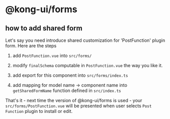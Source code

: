 # @kong-ui/forms


## how to add shared form

Let's say you need introduce shared customization for 'PostFunction' plugin form.
Here are the steps

1. add `PostFunction.vue` into `src/forms/`

2. modify `finalSchema` computable in `PostFunction.vue` the way you like it.

3. add export for this component into `src/forms/index.ts`

4. add mapping for model name -> component name into `getSharedFormName` function defined in `src/index.ts`

That's it - next time the version of @kong-ui/forms is used - your `src/forms/PostFunction.vue` will be presented when user selects `Post Function` plugin to install or edit.


